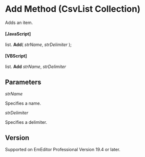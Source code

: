 # Add Method (CsvList Collection)

Adds an item.

#### \[JavaScript\]

list. **Add**( _strName_, _strDelimiter_ );

#### \[VBScript\]

list. **Add** _strName_, _strDelimiter_

## Parameters

_strName_

Specifies a name.

_strDelimiter_

Specifies a delimiter.

## Version

Supported on EmEditor Professional Version 19.4 or later.
